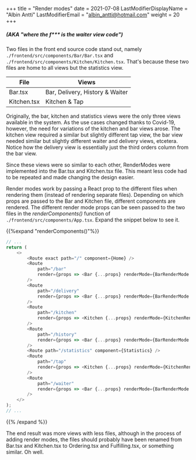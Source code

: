 +++
title = "Render modes"
date =  2021-07-08
LastModifierDisplayName = "Albin Antti"
LastModifierEmail = "albin_antti@hotmail.com"
weight = 20
+++
##### (AKA "where the f*** is the waiter view code")
Two files in the front end source code stand out, namely `./frontend/src/components/Bar/Bar.tsx` and `./frontend/src/components/Kitchen/Kitchen.tsx`. That's because these two files are home to all views but the statistics view.

| File        | Views                           |
| ----------- | ------------------------------- |
| Bar.tsx     | Bar, Delivery, History & Waiter |
| Kitchen.tsx | Kitchen & Tap                   |


Originally, the bar, kitchen and statistics views were the only three views available in the system. As the use cases changed thanks to Covid-19, however, the need for variations of the kitchen and bar views arose. The kitchen view required a similar but slightly different tap view, the bar view needed similar but slightly different waiter and delivery views, etcetera. Notice how the delivery view is essentially just the third orders column from the bar view.

Since these views were so similar to each other, RenderModes were implemented into the Bar.tsx and Kitchen.tsx file. This meant less code had to be repeated and made changing the design easier.

Render modes work by passing a React prop to the different files when rendering them (instead of rendering separate files). Depending on which props are passed to the Bar and Kitchen file, different components are rendered. The different render mode props can be seen passed to the two files in the *renderComponents()* function of `./frontend/src/components/App.tsx`. Expand the snippet below to see it.

{{%expand "renderComponents()"%}}
```typescript
// ...
return (
    <>
        <Route exact path="/" component={Home} />
        <Route
            path="/bar"
            render={props => <Bar {...props} renderMode={BarRenderMode.FULL} />}
        />
        <Route
            path="/delivery"
            render={props => <Bar {...props} renderMode={BarRenderMode.DELIVERY} />}
        />
        <Route
            path="/kitchen"
            render={props => <Kitchen {...props} renderMode={KitchenRenderMode.FOOD} />}
        />
        <Route
            path="/history"
            render={props => <Bar {...props} renderMode={BarRenderMode.HISTORY} />}
        />
        <Route path="/statistics" component={Statistics} />
        <Route
            path="/tap"
            render={props => <Kitchen {...props} renderMode={KitchenRenderMode.BEVERAGES} />}
        />
        <Route
            path="/waiter"
            render={props => <Bar {...props} renderMode={BarRenderMode.WAITER} />}
        />
    </>
);
// ...
```
{{% /expand %}}

The end result was more views with less files, although in the process of adding render modes, the files should probably have been renamed from Bar.tsx and Kitchen.tsx to Ordering.tsx and Fulfilling.tsx, or something similar. Oh well.
